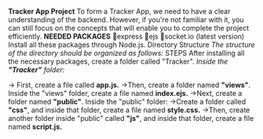 **Tracker App Project**
To form a Tracker App, we need to have a clear understanding of the backend. However, if you're not familiar with it, you can still focus on the concepts that will enable you to complete the project efficiently.
**NEEDED PACKAGES**
🤍express 
🤍ejs
🤍socket.io (latest version)
Install all these packages through Node.js.
Directory Structure
_The structure of the directory should be organized as follows:_
STEPS
After installing all the necessary packages, create a folder called "Tracker".
_Inside the **"Tracker"** folder:_

→ First, create a file called **app.js.**
→Then, create a folder named **"views"**. Inside the "views" folder, create a file named **index.ejs.**
→Next, create a folder named **"public"**. Inside the "public" folder:
→Create a folder called **"css"**, and inside that folder, create a file named **style.css.**
→Then, create another folder inside "public" called **"js"**, and inside that folder, create a file named **script.js.**
